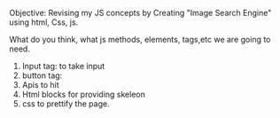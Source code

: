 Objective: Revising my JS concepts by Creating "Image Search Engine" using html, Css, js. 

What do you think, what js methods, elements, tags,etc we are going to need. 
1. Input tag: to take input
2. button tag: 
3. Apis to hit
4. Html blocks for providing skeleon
5. css to prettify the page. 